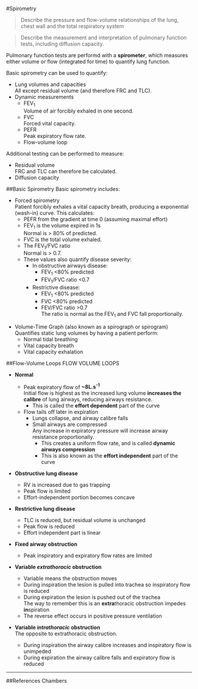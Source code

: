 #Spirometry

> Describe the pressure and flow-volume relationships of the lung, chest wall and the total respiratory system

<!--></!-->

> Describe the measurement and interpretation of pulmonary function tests, including diffusion capacity.

Pulmonary function tests are performd with a **spirometer**, which measures either volume or flow (integrated for time) to quantify lung function.

Basic spirometry can be used to quantify:
* Lung volumes and capacities  
All except residual volume (and therefore FRC and TLC).
* Dynamic measurements
    * FEV<sub>1</sub>  
    Volume of air forcibly exhaled in one second.
    * FVC  
    Forced vital capacity.
    * PEFR  
    Peak expiratory flow rate.
    * Flow-volume loop

Additional testing can be performed to measure:
* Residual volume  
FRC and TLC can therefore be calculated.
* Diffusion capacity

##Basic Spirometry
Basic spirometry includes:
* Forced spirometry  
Patient forcibly exhales a vital capacity breath, producing a exponential (wash-in) curve. This calculates:
    * PEFR from the gradient at time 0 (assuming maximal effort)
    * FEV<sub>1</sub> is the volume expired in 1s  
    Normal is > 80% of predicted.
    * FVC is the total volume exhaled.
    * The FEV<sub>1</sub>/FVC ratio  
    Normal is > 0.7.
    * These values also quantify disease severity:
      * In obstructive airways disease:
        * FEV<sub>1</sub> <80% predicted
        * FEV<sub>1</sub>/FVC ratio <0.7
      * Restrictive disease:
        * FEV<sub>1</sub> <80% predicted
        * FVC <80% predicted
        * FEV/FVC ratio >0.7  
        The ratio is normal as the FEV<sub>1</sub> and FVC fall proportionally.


<object data="resources\fev1-vs-fvc.svg" type="image/svg+xml"></object>


* Volume-Time Graph (also known as a spirograph or spirogram)  
Quantifies static lung volumes by having a patient perform:
  * Normal tidal breathing
  * Vital capacity breath
  * Vital capacity exhalation
  
<object data="resources\spirogram.svg" type="image/svg+xml"></object>



##Flow-Volume Loops
FLOW VOLUME LOOPS

* **Normal**
  * Peak expiratory flow of **~8L.s<sup>-1</sup>**  
  Initial flow is highest as the increased lung volume **increases the calibre** of lung airways, reducing airways resistance.
    * This is called the **effort dependent** part of the curve
  * Flow tails off later in expiration  
    * Lungs collapse, and airway calibre falls
    * Small airways are compressed  
    Any increase in expiratory pressure will increase airway resistance proportionally.
      * This creates a uniform flow rate, and is called **dynamic airways compression**
      * This is also known as the **effort independent** part of the curve
  
  
* **Obstructive lung disease**  
  * RV is increased due to gas trapping
  * Peak flow is limited
  * Effort-independent portion becomes concave
   
   
* **Restrictive lung disease**
  * TLC is reduced, but residual volume is unchanged
  * Peak flow is reduced
  * Effort independent part is linear


* **Fixed airway obstruction**  
  * Peak inspiratory and expiratory flow rates are limited


* **Variable *extrathoracic* obstruction**  
  * Variable means the obstruction moves
  * During inspiration the lesion is pulled into trachea so inspiratory flow is reduced
  * During expiration the lesion is pushed out of the trachea  
  The way to remember this is an **extra**thoracic obstruction impedes **in**spiration
  * The reverse effect occurs in positive pressure ventilation


* **Variable *intrathoracic* obstruction**  
The opposite to extrathoracic obstruction.
  * During inspiration the airway calibre increases and inspiratory flow is unimpeded
  * During expiration the airway calibre falls and expiratory flow is reduced

---
##References
Chambers